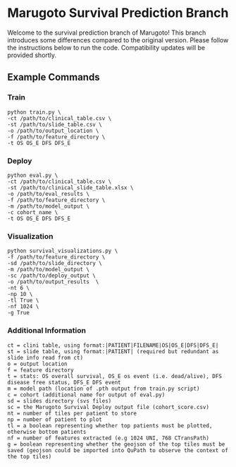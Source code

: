 # Marugoto Survival Prediction Branch

Welcome to the survival prediction branch of Marugoto! This branch introduces some differences compared to the original version. Please follow the instructions below to run the code. Compatibility updates will be provided shortly.

## Example Commands
### Train
```
python train.py \
-ct /path/to/clinical_table.csv \
-st /path/to/slide_table.csv \
-o /path/to/output_location \
-f /path/to/feature_directory \
-t OS OS_E DFS DFS_E
```
### Deploy
```
python eval.py \
-ct /path/to/clinical_table.csv \
-st /path/to/clinical_slide_table.xlsx \
-o /path/to/eval_results \
-f /path/to/feature_directory \
-m /path/to/model_output \
-c cohort_name \
-t OS OS_E DFS DFS_E
```
### Visualization 
```
python survival_visualizations.py \
-f /path/to/feature_directory \
-sd /path/to/slide_directory \
-m /path/to/model_output \
-sc /path/to/deploy_output \
-o /path/to/output_results  \
-nt 6 \
-np 10 \
-tl True \
-nf 1024 \
-g True
```


### Additional Information
```
ct = clini table, using format:|PATIENT|FILENAME|OS|OS_E|DFS|DFS_E|
st = slide table, using format:|PATIENT| (required but redundant as slide info read from ct)
o = output location
f = feature directory
t = stats: OS overall survival, OS_E os event (i.e. dead/alive), DFS disease free status, DFS_E DFS event
m = model path (location of .pth output from train.py script)
c = cohort (additional name for output of eval.py)
sd = slides directory (svs files)
sc = the Marugoto Survival Deploy output file (cohort_score.csv)
nt = number of tiles per patient to store
np = number of patient to plot
tl = a boolean representing whether top patients must be plotted, otherwise bottom patients
nf = number of features extracted (e.g 1024 UNI, 768 CTransPath)
g = boolean representing whether the geojson of the top tiles must be saved (geojson could be imported into QuPath to observe the context of the top tiles)
```
